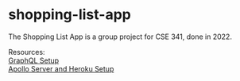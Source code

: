 # shopping-list-app

The Shopping List App is a group project for CSE 341, done in 2022.

Resources:  
[GraphQL Setup](https://medium.com/@utkarshprakash/setting-up-graphql-server-with-nodejs-express-and-mongodb-d72fba13216)  
[Apollo Server and Heroku Setup](https://towardsdatascience.com/create-your-graphql-api-and-access-your-mongodb-database-via-apollo-server-deployed-on-heroku-9bf8ca410dc8)
